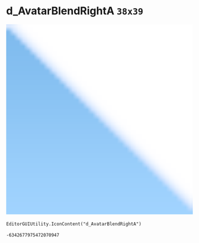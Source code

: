 # d_AvatarBlendRightA `38x39`
<img src="/img/d_AvatarBlendRightA.png" width=512 height=512>

``` CSharp
EditorGUIUtility.IconContent("d_AvatarBlendRightA")
```
```
-6342677975472070947
```
